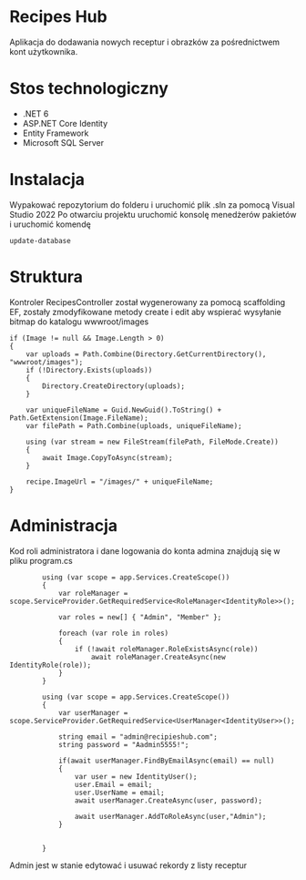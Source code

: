 # Recipes Hub
Aplikacja do dodawania nowych receptur i obrazków za pośrednictwem kont użytkownika.


# Stos technologiczny
- .NET 6
- ASP.NET Core Identity
- Entity Framework
- Microsoft SQL Server
# Instalacja
Wypakować repozytorium do folderu i uruchomić plik .sln za pomocą Visual Studio 2022
Po otwarciu projektu uruchomić konsolę menedżerów pakietów i uruchomić komendę
```
update-database
```

# Struktura
Kontroler RecipesController został wygenerowany za pomocą scaffolding EF, zostały zmodyfikowane metody create i edit aby wspierać wysyłanie bitmap do katalogu wwwroot/images
```
if (Image != null && Image.Length > 0)
{
    var uploads = Path.Combine(Directory.GetCurrentDirectory(), "wwwroot/images");
    if (!Directory.Exists(uploads))
    {
        Directory.CreateDirectory(uploads);
    }

    var uniqueFileName = Guid.NewGuid().ToString() + Path.GetExtension(Image.FileName);
    var filePath = Path.Combine(uploads, uniqueFileName);

    using (var stream = new FileStream(filePath, FileMode.Create))
    {
        await Image.CopyToAsync(stream);
    }

    recipe.ImageUrl = "/images/" + uniqueFileName;
}
```
# Administracja
Kod roli administratora i dane logowania do konta admina znajdują się w pliku program.cs
```
        using (var scope = app.Services.CreateScope())
        {
            var roleManager = scope.ServiceProvider.GetRequiredService<RoleManager<IdentityRole>>();

            var roles = new[] { "Admin", "Member" };

            foreach (var role in roles)
            {
                if (!await roleManager.RoleExistsAsync(role))
                    await roleManager.CreateAsync(new IdentityRole(role));
            }
        }

        using (var scope = app.Services.CreateScope())
        {
            var userManager = scope.ServiceProvider.GetRequiredService<UserManager<IdentityUser>>();

            string email = "admin@recipieshub.com";
            string password = "Aadmin5555!";

            if(await userManager.FindByEmailAsync(email) == null)
            {
                var user = new IdentityUser();
                user.Email = email;
                user.UserName = email;
                await userManager.CreateAsync(user, password);

                await userManager.AddToRoleAsync(user,"Admin");
            }


        }
```
Admin jest w stanie edytować i usuwać rekordy z listy receptur


